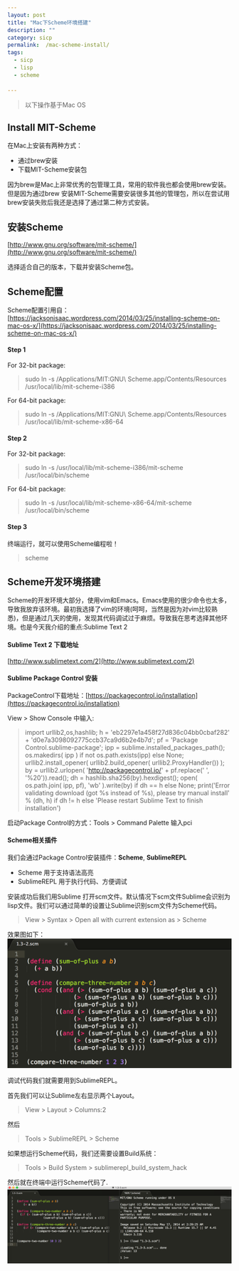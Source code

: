 ```yaml
---
layout: post
title: "Mac下Scheme环境搭建"
description: ""
category: sicp
permalink:  /mac-scheme-install/
tags:
  - sicp
  - lisp
  - scheme

---
```



> 以下操作基于Mac OS


## Install MIT-Scheme
在Mac上安装有两种方式：

- 通过brew安装
- 下载MIT-Scheme安装包

因为brew是Mac上非常优秀的包管理工具，常用的软件我也都会使用brew安装。但是因为通过brew 安装MIT-Scheme需要安装很多其他的管理包，所以在尝试用brew安装失败后我还是选择了通过第二种方式安装。


## 安装Scheme
[http://www.gnu.org/software/mit-scheme/](http://www.gnu.org/software/mit-scheme/)

选择适合自己的版本，下载并安装Scheme包。


## Scheme配置
Scheme配置引用自：[https://jacksonisaac.wordpress.com/2014/03/25/installing-scheme-on-mac-os-x/](https://jacksonisaac.wordpress.com/2014/03/25/installing-scheme-on-mac-os-x/)

#### Step 1
For 32-bit package:
> sudo ln -s /Applications/MIT\:GNU\ Scheme.app/Contents/Resources /usr/local/lib/mit-scheme-i386

For 64-bit package:
> sudo ln -s /Applications/MIT\:GNU\ Scheme.app/Contents/Resources /usr/local/lib/mit-scheme-x86-64

#### Step 2
For 32-bit package:
> sudo ln -s /usr/local/lib/mit-scheme-i386/mit-scheme /usr/local/bin/scheme

For 64-bit package:
> sudo ln -s /usr/local/lib/mit-scheme-x86-64/mit-scheme /usr/local/bin/scheme

#### Step 3
终端运行，就可以使用Scheme编程啦！
> scheme


## Scheme开发环境搭建
Scheme的开发环境大部分，使用vim和Emacs。Emacs使用的很少命令也太多，导致我放弃该环境。最初我选择了vim的环境(呵呵，当然是因为对vim比较熟悉)，但是通过几天的使用，发现其代码调试过于麻烦。导致我在思考选择其他环境。也是今天我介绍的重点:Sublime Text 2

#### Sublime Text 2 下载地址
[http://www.sublimetext.com/2](http://www.sublimetext.com/2)

#### Sublime Package Control 安装
PackageControl下载地址：[https://packagecontrol.io/installation](https://packagecontrol.io/installation)

 View > Show Console 中输入:

> import urllib2,os,hashlib; h = 'eb2297e1a458f27d836c04bb0cbaf282' + 'd0e7a3098092775ccb37ca9d6b2e4b7d'; pf = 'Package Control.sublime-package'; ipp = sublime.installed_packages_path(); os.makedirs( ipp ) if not os.path.exists(ipp) else None; urllib2.install_opener( urllib2.build_opener( urllib2.ProxyHandler()) ); by = urllib2.urlopen( 'http://packagecontrol.io/' + pf.replace(' ', '%20')).read(); dh = hashlib.sha256(by).hexdigest(); open( os.path.join( ipp, pf), 'wb' ).write(by) if dh == h else None; print('Error validating download (got %s instead of %s), please try manual install' % (dh, h) if dh != h else 'Please restart Sublime Text to finish installation')

启动Package Control的方式：Tools > Command Palette 输入pci

#### Scheme相关插件
我们会通过Package Control安装插件：**Scheme**, **SublimeREPL**

- Scheme 用于支持语法高亮
- SublimeREPL 用于执行代码、方便调试

安装成功后我们用Sublime 打开scm文件。默认情况下scm文件Sublime会识别为lisp文件。我们可以通过简单的设置让Sublime识别scm文件为Scheme代码。
> View > Syntax > Open all with current extension as > Scheme

效果图如下：
![spinner1.png](../images/scheme-1.png)

调试代码我们就需要用到SublimeREPL。

首先我们可以让Sublime左右显示两个Layout。
> View > Layout > Columns:2

然后
> Tools > SublimeREPL > Scheme

如果想运行Scheme代码，我们还需要设置Build系统：
> Tools > Build System > sublimerepl_build_system_hack

然后就在终端中运行Scheme代码了.
![spinner1.png](../images/scheme-2.png)

